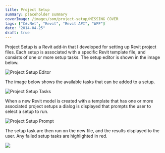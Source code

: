 ```yaml
---
title: Project Setup
summary: placeholder summary
coverImage: /images/som/project-setup/MISSING_COVER
tags: ["C#.Net", "Revit", "Revit API", "WPF"]
date: "2014-04-25"
draft: true
---
```


Project Setup is a Revit add-in that I developed for setting up Revit project files. Each setup is associated with a specific Revit template file, and consists of one or more setup tasks. The setup editor is shown in the image below.

![Project Setup Editor](Project-Setup-Editor.png)

The image below shows the available tasks that can be added to a setup.

![Project Setup Tasks](http://www.ericanastas.com/wp-content/uploads/2014/07/Project-Setup-Tasks.png)

When a new Revit model is created with a template that has one or more associated project setups a dialog is displayed that prompts the user to select a setup to run.

![Project Setup Prompt](Project-Setup-Prompt.png)

The setup task are then run on the new file, and the results displayed to the user. Any failed setup tasks are highlighted in red.

![](Project-Setup-Test.png)
